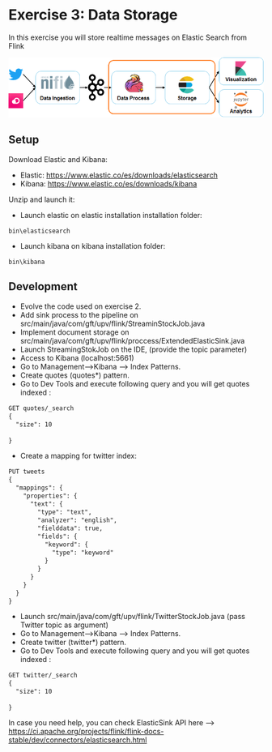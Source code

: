 # Exercise 3: Data Storage

In this exercise you will store realtime messages on Elastic Search from Flink

![Exercise architecture](../img/architecture_exercise3.png)

## Setup

Download Elastic and Kibana:

* Elastic: https://www.elastic.co/es/downloads/elasticsearch
* Kibana: https://www.elastic.co/es/downloads/kibana

Unzip and launch it:

* Launch elastic on elastic installation installation folder:
```
bin\elasticsearch
```

* Launch kibana on kibana installation folder:
```
bin\kibana
```

## Development

* Evolve the code used on exercise 2. 
* Add sink process to the pipeline on src/main/java/com/gft/upv/flink/StreaminStockJob.java
* Implement document storage on src/main/java/com/gft/upv/flink/proccess/ExtendedElasticSink.java
* Launch StreamingStokJob on the IDE, (provide the topic parameter)
* Access to  Kibana (localhost:5661)
* Go to Management-->Kibana --> Index Patterns.
* Create quotes (quotes*) pattern. 
* Go to Dev Tools and execute following query and  you will get quotes indexed :
```
GET quotes/_search
{
  "size": 10 
  
}
```
* Create a mapping for twitter index:

```
PUT tweets
{
  "mappings": {
    "properties": {
      "text": { 
        "type": "text",
        "analyzer": "english",
        "fielddata": true,
        "fields": {
          "keyword": { 
            "type": "keyword"
          }
        }
      }
    }
  }
}
```

* Launch src/main/java/com/gft/upv/flink/TwitterStockJob.java (pass Twitter topic as argument)
* Go to Management-->Kibana --> Index Patterns.
* Create twitter (twitter*) pattern. 
* Go to Dev Tools and execute following query and  you will get quotes indexed :
```
GET twitter/_search
{
  "size": 10 
  
}
```


In case you need help, you can check ElasticSink API here --> https://ci.apache.org/projects/flink/flink-docs-stable/dev/connectors/elasticsearch.html
